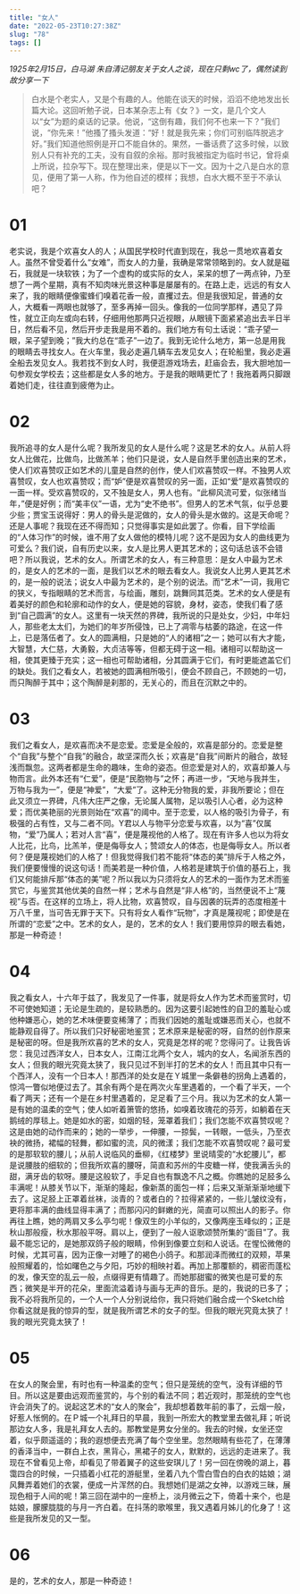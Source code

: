 ```yaml
---
title: "女人"
date: "2022-05-23T10:27:38Z"
slug: "78"
tags: []
---
```

*1925年2月15日，白马湖*
*朱自清记朋友关于女人之谈，现在只剩wc了，偶然读到故分享一下*

> 白水是个老实人，又是个有趣的人。他能在谈天的时候，滔滔不绝地发出长篇大论。这回听勉子说，日本某杂志上有《女？》一文，是几个文人以“女”为题的桌话的记录。他说，“这倒有趣，我们何不也来一下？”我们说，“你先来！”他搔了搔头发道：“好！就是我先来；你们可别临阵脱逃才好。”我们知道他照例是开口不能自休的。果然，一番话费了这多时候，以致别人只有补充的工夫，没有自叙的余裕。那时我被指定为临时书记，曾将桌上所说，拉杂写下。现在整理出来，便是以下一文。因为十之八是白水的意见，便用了第一人称，作为他自述的模样；我想，白水大概不至于不承认吧？

# 01
老实说，我是个欢喜女人的人；从国民学校时代直到现在，我总一贯地欢喜着女人。虽然不曾受着什么“女难”，而女人的力量，我确是常常领略到的。女人就是磁石，我就是一块软铁；为了一个虚构的或实际的女人，呆呆的想了一两点钟，乃至想了一两个星期，真有不知肉味光景这种事是屡屡有的。在路上走，远远的有女人来了，我的眼睛便像蜜蜂们嗅着花香一般，直攫过去。但是我很知足，普通的女人，大概看一两眼也就够了，至多再掉一回头。像我的一位同学那样，遇见了异性，就立正向左或向右转，仔细用他那两只近视眼，从眼镜下面紧紧追出去半日半日，然后看不见，然后开步走我是用不着的。我们地方有句土话说：“乖子望一眼，呆子望到晚；”我大约总在“乖子”一边了。我到无论什么地方，第一总是用我的眼睛去寻找女人。在火车里，我必走遍几辆车去发见女人；在轮船里，我必走遍全船去发见女人。我若找不到女人时，我便逛游戏场去，赶庙会去，我大胆地加一句参观女学校去；这些都是女人多的地方。于是我的眼睛更忙了！我拖着两只脚跟着她们走，往往直到疲倦为止。

# 02
我所追寻的女人是什么呢？我所发见的女人是什么呢？这是艺术的女人。从前人将女人比做花，比做鸟，比做羔羊；他们只是说，女人是自然手里创造出来的艺术，使人们欢喜赞叹正如艺术的儿童是自然的创作，使人们欢喜赞叹一样。不独男人欢喜赞叹，女人也欢喜赞叹；而“妒”便是欢喜赞叹的另一面，正如“爱”是欢喜赞叹的一面一样。受欢喜赞叹的，又不独是女人，男人也有。“此柳风流可爱，似张绪当年，”便是好例；而“美丰仪”一语，尤为“史不绝书”。但男人的艺术气氛，似乎总要少些；贾宝玉说得好：男人的骨头是泥做的，女人的骨头是水做的。这是天命呢？还是人事呢？我现在还不得而知；只觉得事实是如此罢了。你看，目下学绘画的“人体习作”的时候，谁不用了女人做他的模特儿呢？这不是因为女人的曲线更为可爱么？我们说，自有历史以来，女人是比男人更其艺术的；这句话总该不会错吧？所以我说，艺术的女人。所谓艺术的女人，有三种意思：是女人中最为艺术的，是女人的艺术的一面，是我们以艺术的眼去看女人。我说女人比男人更其艺术的，是一般的说法；说女人中最为艺术的，是个别的说法。而“艺术”一词，我用它的狭义，专指眼睛的艺术而言，与绘画，雕刻，跳舞同其范类。艺术的女人便是有着美好的颜色和轮廓和动作的女人，便是她的容貌，身材，姿态，使我们看了感到“自己圆满”的女人。这里有一块天然的界碑，我所说的只是处女，少妇，中年妇人，那些老太太们，为她们的年岁所侵蚀，已上了凋零与枯萎的路途，在这一件上，已是落伍者了。女人的圆满相，只是她的“人的诸相”之一；她可以有大才能，大智慧，大仁慈，大勇毅，大贞洁等等，但都无碍于这一相。诸相可以帮助这一相，使其更臻于充实；这一相也可帮助诸相，分其圆满于它们，有时更能遮盖它们的缺处。我们之看女人，若被她的圆满相所吸引，便会不顾自己，不顾她的一切，而只陶醉于其中；这个陶醉是刹那的，无关心的，而且在沉默之中的。

# 03
我们之看女人，是欢喜而决不是恋爱。恋爱是全般的，欢喜是部分的。恋爱是整个“自我”与整个“自我”的融合，故坚深而久长；欢喜是“自我”间断片的融合，故轻浅而飘忽。这两者都是生命的趣味，生命的姿态。但恋爱是对人的，欢喜却兼人与物而言。此外本还有“仁爱”，便是“民胞物与”之怀；再进一步，“天地与我并生，万物与我为一”，便是“神爱”，“大爱”了。这种无分物我的爱，非我所要论；但在此又须立一界碑，凡伟大庄严之像，无论属人属物，足以吸引人心者，必为这种爱；而优美艳丽的光景则始在“欢喜”的阈中。至于恋爱，以人格的吸引为骨子，有极强的占有性，又与二者不同。Y君以人与物平分恋爱与欢喜，以为“喜”仅属物，“爱”乃属人；若对人言“喜”，便是蔑视他的人格了。现在有许多人也以为将女人比花，比鸟，比羔羊，便是侮辱女人；赞颂女人的体态，也是侮辱女人。所以者何？便是蔑视她们的人格了！但我觉得我们若不能将“体态的美”排斥于人格之外，我们便要慢慢的说这句话！而美若是一种价值，人格若是建筑于价值的基石上，我们又何能排斥那“体态的美”呢？所以我以为只须将女人的艺术的一面作为艺术而鉴赏它，与鉴赏其他优美的自然一样；艺术与自然是“非人格”的，当然便说不上“蔑视”与否。在这样的立场上，将人比物，欢喜赞叹，自与因袭的玩弄的态度相差十万八千里，当可告无罪于天下。只有将女人看作“玩物”，才真是蔑视呢；即使是在所谓的“恋爱”之中。艺术的女人，是的，艺术的女人！我们要用惊异的眼去看她，那是一种奇迹！

# 04
我之看女人，十六年于兹了，我发见了一件事，就是将女人作为艺术而鉴赏时，切不可使她知道；无论是生疏的，是较熟悉的。因为这要引起她性的自卫的羞耻心或他种嫌恶心，她的艺术味便要变稀薄了；而我们因她的羞耻或嫌恶而关心，也就不能静观自得了。所以我们只好秘密地鉴赏；艺术原来是秘密的呀，自然的创作原来是秘密的呀。但是我所欢喜的艺术的女人，究竟是怎样的呢？您得问了。让我告诉您：我见过西洋女人，日本女人，江南江北两个女人，城内的女人，名闻浙东西的女人；但我的眼光究竟太狭了，我只见过不到半打的艺术的女人！而且其中只有一个西洋人，没有一个日本人！那西洋的处女是在Ｙ城里一条僻巷的拐角上遇着的，惊鸿一瞥似地便过去了。其余有两个是在两次火车里遇着的，一个看了半天，一个看了两天；还有一个是在乡村里遇着的，足足看了三个月。我以为艺术的女人第一是有她的温柔的空气；使人如听着箫管的悠扬，如嗅着玫瑰花的芬芳，如躺着在天鹅绒的厚毯上。她是如水的密，如烟的轻，笼罩着我们；我们怎能不欢喜赞叹呢？这是由她的动作而来的；她的一举步，一伸腰，一掠鬓，一转眼，一低头，乃至衣袂的微扬，裙幅的轻舞，都如蜜的流，风的微漾；我们怎能不欢喜赞叹呢？最可爱的是那软软的腰儿；从前人说临风的垂柳，《红楼梦》里说晴雯的“水蛇腰儿”，都是说腰肢的细软的；但我所欢喜的腰呀，简直和苏州的牛皮糖一样，使我满舌头的甜，满牙齿的软呀。腰是这般软了，手足自也有飘逸不凡之概。你瞧她的足胫多么丰满呢！从膝关节以下，渐渐的隆起，像新蒸的面包一样；后来又渐渐渐渐地缓下去了。这足胫上正罩着丝袜，淡青的？或者白的？拉得紧紧的，一些儿皱纹没有，更将那丰满的曲线显得丰满了；而那闪闪的鲜嫩的光，简直可以照出人的影子。你再往上瞧，她的两肩又多么亭匀呢！像双生的小羊似的，又像两座玉峰似的；正是秋山那般瘦，秋水那般平呀。肩以上，便到了一般人讴歌颂赞所集的“面目”了。我最不能忘记的，是她那双鸽子般的眼睛，伶俐到像要立刻和人说话。在惺忪微倦的时候，尤其可喜，因为正像一对睡了的褐色小鸽子。和那润泽而微红的双颊，苹果般照耀着的，恰如曙色之与夕阳，巧妙的相映衬着。再加上那覆额的，稠密而蓬松的发，像天空的乱云一般，点缀得更有情趣了。而她那甜蜜的微笑也是可爱的东西；微笑是半开的花朵，里面流溢着诗与画与无声的音乐。是的，我说的已多了；我不必将我所见的，一个人一个人分别说给你，我只将她们融合成一个Sketch给你看这就是我的惊异的型，就是我所谓艺术的女子的型。但我的眼光究竟太狭了！我的眼光究竟太狭了！

# 05
在女人的聚会里，有时也有一种温柔的空气；但只是笼统的空气，没有详细的节目。所以这是要由远观而鉴赏的，与个别的看法不同；若近观时，那笼统的空气也许会消失了的。说起这艺术的“女人的聚会”，我却想着数年前的事了，云烟一般，好惹人怅惘的。在Ｐ城一个礼拜日的早晨，我到一所宏大的教堂里去做礼拜；听说那边女人多，我是礼拜女人去的。那教堂是男女分坐的。我去的时候，女坐还空着，似乎颇遥遥的；我的遐想便去充满了每个空坐里。忽然眼睛有些花了，在薄薄的香泽当中，一群白上衣，黑背心，黑裙子的女人，默默的，远远的走进来了。我现在不曾看见上帝，却看见了带着翼子的这些安琪儿了！另一回在傍晚的湖上，暮霭四合的时候，一只插着小红花的游艇里，坐着八九个雪白雪白的白衣的姑娘；湖风舞弄着她们的衣裳，便成一片浑然的白。我想她们是湖之女神，以游戏三昧，展现色相于人间的呢！第三回在湖中的一座桥上，淡月微云之下，倚着十来个，也是姑娘，朦朦胧胧的与月一齐白着。在抖荡的歌喉里，我又遇着月姊儿的化身了！这些是我所发见的又一型。

# 06
是的，艺术的女人，那是一种奇迹！
